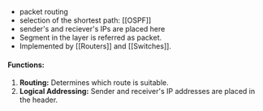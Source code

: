 - packet routing
- selection of the shortest path: [[OSPF]]
- sender's and reciever's IPs are placed here
- Segment in the layer is referred as packet.
- Implemented by [[Routers]] and [[Switches]].

#### Functions:
1. **Routing:** Determines which route is suitable.
2. **Logical Addressing:** Sender and receiver's IP addresses are placed in the header.